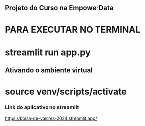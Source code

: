 ## Projeto do Curso na EmpowerData

# PARA EXECUTAR NO TERMINAL
# streamlit run app.py

## Ativando o ambiente virtual
# source venv/scripts/activate

### Link do aplicativo no streamlit

https://bolsa-de-valores-2024.streamlit.app/
